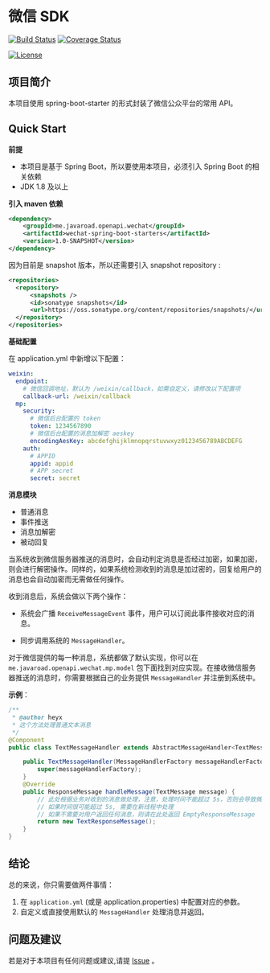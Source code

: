 # 微信 SDK
[![Build Status](https://www.travis-ci.org/heyuxian/weixin-sdk.svg?branch=master)](https://www.travis-ci.org/heyuxian/weixin-sdk)
[![Coverage Status](https://coveralls.io/repos/github/heyuxian/weixin-sdk/badge.svg?branch=master)](https://coveralls.io/github/heyuxian/weixin-sdk?branch=master)

[![License](https://img.shields.io/badge/License-Apache%202.0-blue.svg)](https://opensource.org/licenses/Apache-2.0)

## 项目简介

本项目使用 spring-boot-starter 的形式封装了微信公众平台的常用 API。

## Quick Start

**前提**

- 本项目是基于 Spring Boot，所以要使用本项目，必须引入 Spring Boot 的相关依赖
- JDK 1.8 及以上

**引入 maven 依赖**

```xml
<dependency>
	<groupId>me.javaroad.openapi.wechat</groupId>
	<artifactId>wechat-spring-boot-starters</artifactId>
	<version>1.0-SNAPSHOT</version>
</dependency>
```

因为目前是 snapshot 版本，所以还需要引入 snapshot repository :

```xml
<repositories>
  <repository>
      <snapshots />
      <id>sonatype snapshots</id>
      <url>https://oss.sonatype.org/content/repositories/snapshots/</url>
  </repository>
</repositories>
```

**基础配置**

在 application.yml 中新增以下配置：

```yaml
weixin:
  endpoint:
    # 微信回调地址，默认为 /weixin/callback，如需自定义，请修改以下配置项
    callback-url: /weixin/callback
  mp:
    security:
      # 微信后台配置的 token
      token: 1234567890
      # 微信后台配置的消息加解密 aeskey
      encodingAesKey: abcdefghijklmnopqrstuvwxyz0123456789ABCDEFG
    auth:
      # APPID
      appid: appid
      # APP secret
      secret: secret
```

**消息模块**

- 普通消息
- 事件推送
- 消息加解密
- 被动回复

当系统收到微信服务器推送的消息时，会自动判定消息是否经过加密，如果加密，则会进行解密操作。同样的，如果系统检测收到的消息是加过密的，回复给用户的消息也会自动加密而无需做任何操作。

收到消息后，系统会做以下两个操作：

- 系统会广播 `ReceiveMessageEvent` 事件，用户可以订阅此事件接收对应的消息。

- 同步调用系统的 `MessageHandler`。

对于微信提供的每一种消息，系统都做了默认实现，你可以在 `me.javaroad.openapi.wechat.mp.model` 包下面找到对应实现。在接收微信服务器推送的消息时，你需要根据自己的业务提供 `MessageHandler` 并注册到系统中。

**示例**：

```java
/**
 * @author heyx
 * 这个方法处理普通文本消息
 */
@Component
public class TextMessageHandler extends AbstractMessageHandler<TextMessage> {

    public TextMessageHandler(MessageHandlerFactory messageHandlerFactory) {
        super(messageHandlerFactory);
    }
    @Override
    public ResponseMessage handleMessage(TextMessage message) {
        // 此处根据业务对收到的消息做处理，注意，处理时间不能超过 5s，否则会导致微信对用户给出严重错误的提示
        // 如果时间很可能超过 5s, 需要在新线程中处理
        // 如果不需要对用户返回任何消息，则请在此处返回 EmptyResponseMessage
        return new TextResponseMessage();
    }
}
```

## 结论

总的来说，你只需要做两件事情：

1. 在 `application.yml` (或是 application.properties) 中配置对应的参数。
2. 自定义或直接使用默认的 `MessageHandler` 处理消息并返回。

## 问题及建议

若是对于本项目有任何问题或建议,请提 [Issue](https://github.com/heyuxian/mcloud/issues/new) 。
